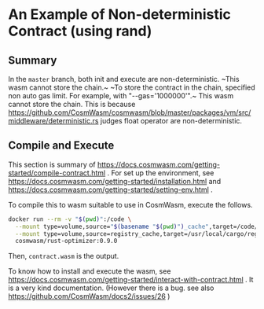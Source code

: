 # An Example of Non-deterministic Contract (using rand)

## Summary

In the `master` branch, both init and execute are non-deterministic.
~This wasm cannot store the chain.~
~To store the contract in the chain, specified non auto gas limit. For example, with "--gas='1000000'".~
This wasm cannot store the chain.
This is because https://github.com/CosmWasm/cosmwasm/blob/master/packages/vm/src/middleware/deterministic.rs judges float operator are non-deterministic.

## Compile and Execute
This section is summary of https://docs.cosmwasm.com/getting-started/compile-contract.html .
For set up the environment, see https://docs.cosmwasm.com/getting-started/installation.html and https://docs.cosmwasm.com/getting-started/setting-env.html .

To compile this to wasm suitable to use in CosmWasm, execute the follows.

```sh
docker run --rm -v "$(pwd)":/code \
  --mount type=volume,source="$(basename "$(pwd)")_cache",target=/code/target \
  --mount type=volume,source=registry_cache,target=/usr/local/cargo/registry \
  cosmwasm/rust-optimizer:0.9.0
```

Then, `contract.wasm` is the output.

To know how to install and execute the wasm, see https://docs.cosmwasm.com/getting-started/interact-with-contract.html .
It is a very kind documentation.
(However there is a bug. see also https://github.com/CosmWasm/docs2/issues/26 )
